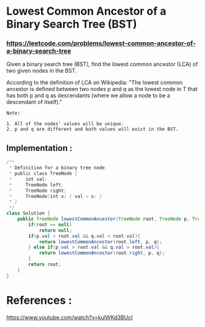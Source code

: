 # Lowest Common Ancestor of a Binary Search Tree (BST)
### https://leetcode.com/problems/lowest-common-ancestor-of-a-binary-search-tree

Given a binary search tree (BST), find the lowest common ancestor (LCA) of two given nodes in the BST.

According to the definition of LCA on Wikipedia: "The lowest common ancestor is defined between two nodes p and q as the lowest node in T that has both p and q as descendants (where we allow a node to be a descendant of itself)."

```
Note:

1. All of the nodes' values will be unique.
2. p and q are different and both values will exist in the BST.
```

## Implementation :

```java
/**
 * Definition for a binary tree node.
 * public class TreeNode {
 *     int val;
 *     TreeNode left;
 *     TreeNode right;
 *     TreeNode(int x) { val = x; }
 * }
 */
class Solution {
    public TreeNode lowestCommonAncestor(TreeNode root, TreeNode p, TreeNode q) {
        if(root == null)
            return null;
        if(p.val < root.val && q.val < root.val){
            return lowestCommonAncestor(root.left, p, q);
        } else if(p.val > root.val && q.val > root.val){
            return lowestCommonAncestor(root.right, p, q);
        }
        return root;
    }
}
```

# References :
https://www.youtube.com/watch?v=kulWKd3BUcI
